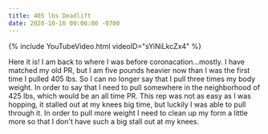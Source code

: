 ```yaml
---
title: 405 lbs Deadlift
date: 2020-10-16 00:00:00 -0700
---
```


{% include YouTubeVideo.html videoID="sYiNiLkcZx4" %}

Here it is! I am back to where I was before coronacation...mostly. I have matched my old PR, but I am five pounds heavier now than I was the first time I pulled 405 lbs. So I can no longer say that I pull three times my body weight. In order to say that I need to pull somewhere in the neighborhood of 425 lbs, which would be an all time PR. This rep was not as easy as I was hopping, it stalled out at my knees big time, but luckily I was able to pull through it. In order to pull more weight I need to clean up my form a little more so that I don't have such a big stall out at my knees.
